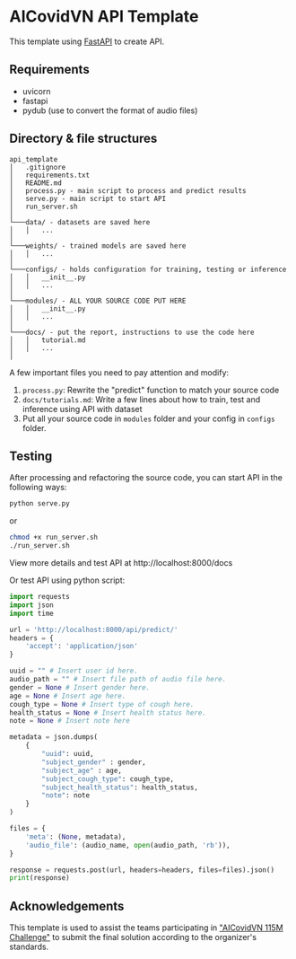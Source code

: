 # AICovidVN API Template

This template using [FastAPI](https://fastapi.tiangolo.com/) to create API.

## Requirements
* uvicorn
* fastapi
* pydub (use to convert the format of audio files)

## Directory & file structures


```
api_template
│   .gitignore
│   requirements.txt
│   README.md
│   process.py - main script to process and predict results
│   serve.py - main script to start API
│   run_server.sh
│
└───data/ - datasets are saved here
│   │   ...
│
└───weights/ - trained models are saved here
│   │   ...
│
└───configs/ - holds configuration for training, testing or inference
│   │   __init__.py
│   │   ...
│
└───modules/ - ALL YOUR SOURCE CODE PUT HERE
│   │   __init__.py
│   │   ...
│
└───docs/ - put the report, instructions to use the code here
│   │   tutorial.md
│   │   ...
│
```

A few important files you need to pay attention and modify:
1. `process.py`: Rewrite the "predict" function to match your source code
2. `docs/tutorials.md`: Write a few lines about how to train, test and inference using API with dataset
3. Put all your source code in `modules` folder and your config in `configs` folder.

## Testing

After processing and refactoring the source code, you can start API in the following ways:

```bash
python serve.py
```
or
```bash
chmod +x run_server.sh
./run_server.sh
```
View more details and test API at http://localhost:8000/docs

Or test API using python script:
```python
import requests
import json
import time

url = 'http://localhost:8000/api/predict/'
headers = {
    'accept': 'application/json'
}

uuid = "" # Insert user id here.
audio_path = "" # Insert file path of audio file here.
gender = None # Insert gender here.
age = None # Insert age here.
cough_type = None # Insert type of cough here.
health_status = None # Insert health status here.
note = None # Insert note here

metadata = json.dumps(
    {
        "uuid": uuid,
        "subject_gender" : gender,
        "subject_age" : age,
        "subject_cough_type": cough_type,
        "subject_health_status": health_status,
        "note": note
    }
)

files = {
    'meta': (None, metadata),
    'audio_file': (audio_name, open(audio_path, 'rb')),
}

response = requests.post(url, headers=headers, files=files).json()
print(response)
```

## Acknowledgements
This template is used to assist the teams participating in ["AICovidVN 115M Challenge"](https://aihub.vn/competitions/22) to submit the final solution according to the organizer's standards.
